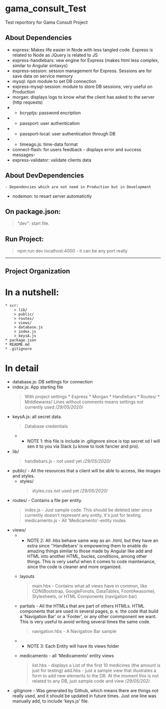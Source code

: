 # gama_consult_Test
Test reporitory for Gama Consult Project

## About Dependencies
* express: Makes life easier in Node with less tangled code. Express is related to Node as JQuery is related to JS
* express-handlebars: vew engine for Express (makes html less complex, similar to Angular sintaxys)
* express-session: session management for Express. Sessions are for save data on service memory
* mysql: npm module to set DB connection
* express-mysql-session: module to store DB sessions, very useful on Production
* morgan: displays logs to know what the client has asked to the server (http requests)
* - bcryptjs: password encription
* - passport: user authentication
* - passport-local: user authentication through DB
* - timeago.js: time-data format
* connect-flash: for users feedback - displays error and success messages-
* express-validator: validate clients data

## About DevDependencies    
    - Dependencies which are not need in Production but in Development
* nodemon: to resart server automatictly

## On package.json:
> "dev": start file. 

## Run Project:
> npm run dev
> localhost:4000 - it can be any port really
______________________
## Project Organization
# In a nutshell:
    * scr:
        > lib/
        > public/
        > routes/
        > views/
        > database.js
        > index.js
        > keysA.js
    * package.json
    * README.md
    * .gitignore

# In detail
* database.js: DB settings for connection
* index.js: App starting file
    > With project settings
        * Express
        * Morgan
        * Handlebars
        * Routes/
        * Middlewares/
    > Lines without comments means settings not currently used /*29/05/2020*/
* keysA.js: all secret data. 
    > Database credentials
     * * NOTE 1: this file is include in .gitignore since is top secret xd I will sen it to you via Slack (u know to look fancier and pro).
* lib/
    > handlebars.js - not used yet /*29/05/2020*/
* public/ - All the resources that a client will be able to access, like images and styles.
    * styles/
        >styles.css not used yet /*29/05/2020*/
* routes/ - Contains a file per entity.
    > index.js - Just sample code. This should be deleted later since currently doesn't represent any entity, it's just for testing.
    > medicamento.js - All 'Medicamento'-entity routes
* views/
    * * NOTE 2: All .hbs behave same way as an .html, but they have an extra since ''Handlebars' is empowering them to enable do amazing things similar to those made by Angular like add and HTML into another HTML, bucles, conditions, among other things. This is very useful when it comes to code maintenance, since the code is cleaner and more organized.

    * layouts
        > main.hbs - Contains what all views have in common, like CDN(Bootstrap, GoogleFonots, DataTables, FoontAwasome), Stylesheets, or HTML Components (navigation bar)
    * partials - All the HTMLs that are part of others HTMLs. HTML components that are used in several pages, p. e. the code that build a 'Navigation Bar' or a 'Footer', or any other commponent we want. This is very useful to avoid writing several times the same code.
        > navigation.hbs - A Navigation Bar sample

    * * NOTE 3: Each Entity will have its views folder
    * medicamento - all 'Medicamento' entity views
        > list.hbs - displays a List of the first 10 medicines (the amount is just for testing)
        > add.hbs - just a sample view that illustrates a form to add new elements to the DB. At the moment this is not related to any DB, just sample code and view /*29/05/202*/
* .gitignore - Was generated by Github, which means there are things not really used, and it should be updated in future times. Just one line was manually add, to include 'keys.js' file.
